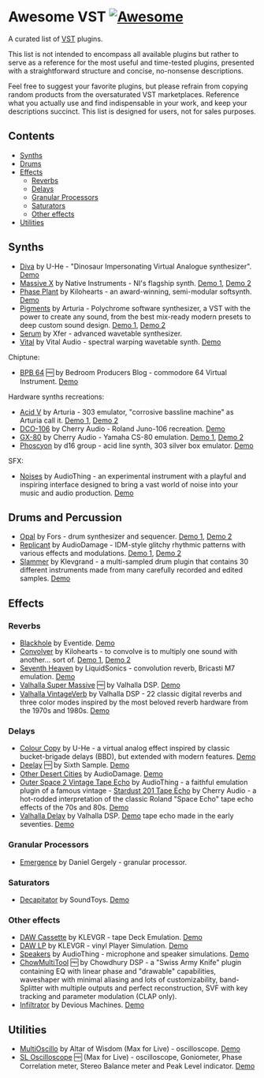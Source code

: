 # Awesome VST [![Awesome](https://awesome.re/badge.svg)](https://awesome.re)

A curated list of [VST](https://en.wikipedia.org/wiki/Virtual_Studio_Technology) plugins.

This list is not intended to encompass all available plugins but rather to serve as a reference for the most useful and time-tested plugins, presented with a straightforward structure and concise, no-nonsense descriptions.

Feel free to suggest your favorite plugins, but please refrain from copying random products from the oversaturated VST marketplaces. Reference what you actually use and find indispensable in your work, and keep your descriptions succinct. This list is designed for users, not for sales purposes.

## Contents

<!-- START doctoc generated TOC please keep comment here to allow auto update -->
<!-- DON'T EDIT THIS SECTION, INSTEAD RE-RUN doctoc TO UPDATE -->

- [Synths](#synths)
- [Drums](#drums)
- [Effects](#effects)
  - [Reverbs](#reverbs)
  - [Delays](#delays)
  - [Granular Processors](#granular-processors)
  - [Saturators](#saturators)
  - [Other effects](#other-effects)
- [Utilities](#utilities)

<!-- END doctoc generated TOC please keep comment here to allow auto update -->

## Synths

- [Diva](https://u-he.com/products/diva/) by U-He - "Dinosaur Impersonating Virtual Analogue synthesizer". [Demo](https://youtu.be/-PO84tYA6mA)
- [Massive X](https://www.native-instruments.com/en/products/komplete/synths/massive-x/) by Native Instruments - NI's flagship synth. [Demo 1](https://youtu.be/T4mfM73egsQ?si=rXQvDt2U8aznFgBo), [Demo 2](https://youtu.be/BYzagFV0eLM)
- [Phase Plant](https://kilohearts.com/products/phase_plant) by Kilohearts - an award-winning, semi-modular softsynth. [Demo](https://youtu.be/-GvapBwcUDI)
- [Pigments](https://www.arturia.com/products/software-instruments/pigments/overview) by Arturia - Polychrome software synthesizer, a VST with the power to create any sound, from the best mix-ready modern presets to deep custom sound design. [Demo 1](https://youtu.be/fdkc8bnMUhY), [Demo 2](https://youtu.be/JUxs2JzJOio)
- [Serum](https://xferrecords.com/products/serum/) by Xfer - advanced wavetable synthesizer.
- [Vital](https://vital.audio/) by Vital Audio - spectral warping wavetable synth. [Demo](https://youtu.be/7kNvSXxZrs4)

Chiptune:

- [BPB 64](https://app.gumroad.com/d/bad87a6ced5edb7ca829cd6f8d006e2d) 🆓 by Bedroom Producers Blog - commodore 64 Virtual Instrument. [Demo](https://www.youtube.com/watch?v=5c6mQljB8MM)

Hardware synths recreations:

- [Acid V](https://www.arturia.com/products/software-instruments/acid-v/overview) by Arturia - 303 emulator, "corrosive bassline machine" as Arturia call it. [Demo 1](https://www.youtube.com/live/SzK9h2quTKo), [Demo 2](https://youtu.be/WmFIDpPmba4)
- [DCO-106](https://cherryaudio.com/products/dco-106) by Cherry Audio - Roland Juno-106 recreation. [Demo](https://youtu.be/QPzn3kkHcI0)
- [GX-80](https://cherryaudio.com/products/gx-80) by Cherry Audio - Yamaha CS-80 emulation. [Demo 1](https://youtu.be/5h-oki0UOFg), [Demo 2](https://youtu.be/MVJoT--Ix_w)
- [Phoscyon](https://d16.pl/phoscyon) by d16 group - acid line synth, 303 silver box emulator. [Demo](https://youtu.be/_XRoT-FdqjU)

SFX:

- [Noises](https://www.audiothing.net/instruments/noises/) by AudioThing - an experimental instrument with a playful and inspiring interface designed to bring a vast world of noise into your music and audio production. [Demo](https://youtu.be/Nh8QxkOAokw)

## Drums and Percussion

- [Opal](https://fors.fm/opal) by Fors - drum synthesizer and sequencer. [Demo 1](https://youtu.be/87OGkyDBjvI), [Demo 2](https://youtu.be/kcuIYAj3y-E)
- [Replicant](https://www.audiodamage.com/products/ad056-replicant-3) by AudioDamage - IDM-style glitchy rhythmic patterns with various effects and modulations. [Demo 1](https://youtu.be/yWPyRSURYFQ), [Demo 2](https://www.youtube.com/@d16group)
- [Slammer](https://klevgrand.se/products/slammer) by Klevgrand - a multi-sampled drum plugin that contains 30 different instruments made from many carefully recorded and edited samples. [Demo](https://youtu.be/OVVxTH1pseU?si=AEhozygV04OMTOwl)

## Effects

### Reverbs

- [Blackhole](https://www.eventideaudio.com/plug-ins/blackhole/) by Eventide. [Demo](https://youtu.be/uxhrvO1imJs)
- [Convolver](https://kilohearts.com/products/convolver) by Kilohearts - to convolve is to multiply one sound with another... sort of. [Demo 1](https://youtu.be/VwWJTDzW-mQ), [Demo 2](https://youtu.be/uvMKOkkCwBU)
- [Seventh Heaven](https://www.liquidsonics.com/software/seventh-heaven/) by LiquidSonics - convolution reverb, Bricasti M7 emulation. [Demo](https://youtu.be/gzjxnSW_7nM?si=hTUNgzqMRVEl1exj)
- [Valhalla Super Massive](https://valhalladsp.com/shop/reverb/valhalla-supermassive/) 🆓 by Valhalla DSP. [Demo](https://youtu.be/L0z7u4j3Jfg)
- [Valhalla VintageVerb](https://valhalladsp.com/shop/reverb/valhalla-vintage-verb/) by Valhalla DSP - 22 classic digital reverbs and three color modes inspired by the most beloved reverb hardware from the 1970s and 1980s. [Demo](https://youtu.be/L0z7u4j3Jfg)

### Delays

- [Colour Copy](https://u-he.com/products/colourcopy/) by U-He - a virtual analog effect inspired by classic bucket-brigade delays (BBD), but extended with modern features. [Demo](https://youtu.be/4RBb4BfaHXw)
- [Deelay](https://sixthsample.com/deelay/) 🆓 by Sixth Sample. [Demo](https://youtu.be/fjdps2evVlw)
- [Other Desert Cities](https://www.audiodamage.com/collections/software/products/ad054-other-desert-cities) by AudioDamage. [Demo](https://youtu.be/eX4LPBi5Zd4)
- [Outer Space 2 Vintage Tape Echo](https://www.audiothing.net/effects/outer-space/) by AudioThing - a faithful emulation plugin of a famous vintage - [Stardust 201 Tape Echo](https://cherryaudio.com/products/stardust-201) by Cherry Audio - a hot-rodded interpretation of the classic Roland "Space Echo" tape echo effects of the 70s and 80s. [Demo](https://youtu.be/IkNWnYxYER8)
- [Valhalla Delay](https://valhalladsp.com/shop/delay/valhalladelay/) by Valhalla DSP. [Demo](https://youtu.be/1pDVayo9GWc)
tape echo made in the early seventies. [Demo](https://youtu.be/xv5Up5LLxMI)

### Granular Processors

- [Emergence](https://daniel-gergely.itch.io/emergence) by Daniel Gergely - granular processor.

### Saturators

- [Decapitator](https://www.soundtoys.com/product/decapitator/) by SoundToys. [Demo](https://youtu.be/N0B-4rz2HTs)

### Other effects

- [DAW Cassette](https://klevgrand.com/products/dawcassette) by KLEVGR - tape Deck Emulation. [Demo](https://youtu.be/2Zu_OuAUPTo)
- [DAW LP](https://klevgrand.com/products/dawlp) by KLEVGR - vinyl Player Simulation. [Demo](https://youtu.be/tzgKTfmFzEo)
- [Speakers](https://www.audiothing.net/effects/speakers/) by AudioThing - microphone and speaker simulations. [Demo](https://youtu.be/-B-WS1xN0I0)
- [ChowMultiTool](https://chowdsp.com/products.html) 🆓 by Chowdhury DSP - a "Swiss Army Knife" plugin containing EQ with linear phase and "drawable" capabilities, waveshaper with minimal aliasing and lots of customizability, band-Splitter with multiple outputs and perfect reconstruction, SVF with key tracking and parameter modulation (CLAP only).
- [Infiltrator](https://deviousmachines.com/product/infiltrator/) by Devious Machines. [Demo](https://youtu.be/EKNqcRs24dc)

## Utilities

- [MultiOscillo](https://altarofwisdom.gumroad.com/l/multioscillo) by Altar of Wisdom (Max for Live) - oscilloscope. [Demo](https://youtu.be/OmbAe6leINU)
- [SL Oscilloscope](https://searchlife.gumroad.com/l/sl-oscilloscope) 🆓 (Max for Live) - oscilloscope, Goniometer, Phase Correlation meter, Stereo Balance meter and Peak Level indicator. [Demo](https://youtu.be/0qAzO6tQvoA)
